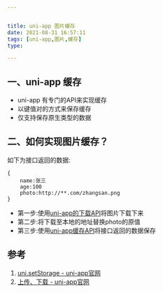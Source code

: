```yaml
---


title: uni-app 图片缓存
date: 2021-08-31 16:57:11
tags: [uni-app,图片,缓存]
type:

---
```



## 一、uni-app 缓存

- uni-app 有专门的API来实现缓存
- 以键值对的方式来保存缓存
- 仅支持保存原生类型的数据

## 二、如何实现图片缓存？

如下为接口返回的数据:

```
{
	name:张三
	age:100
	photo:http://**.com/zhangsan.png
}
```

- 第一步:使用[uni-app的下载API](https://uniapp.dcloud.io/api/request/network-file?id=downloadfile)将图片下载下来
- 第二步:将下载至本地的地址替换photo的原值
- 第三步:使用[uni-app缓存API](https://uniapp.dcloud.io/api/storage/storage?id=setstorage)将接口返回的数据保存


## 参考

1. [uni.setStorage - uni-app官网](https://uniapp.dcloud.io/api/storage/storage?id=setstorage)
2. [上传、下载 - uni-app官网](https://uniapp.dcloud.io/api/request/network-file?id=downloadfile)
